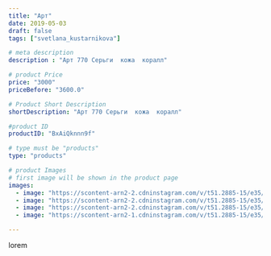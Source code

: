 ```yaml
---
title: "Арт"
date: 2019-05-03
draft: false
tags: ["svetlana_kustarnikova"]

# meta description
description : "Арт 770 Серьги  кожа  коралл"

# product Price
price: "3000"
priceBefore: "3600.0"

# Product Short Description
shortDescription: "Арт 770 Серьги  кожа  коралл"

#product ID
productID: "BxAiQknnn9f"

# type must be "products"
type: "products"

# product Images
# first image will be shown in the product page
images:
  - image: "https://scontent-arn2-2.cdninstagram.com/v/t51.2885-15/e35/58626065_319756985630196_8753642371895286762_n.jpg?_nc_ht=scontent-arn2-2.cdninstagram.com&_nc_cat=100&_nc_ohc=56qyHIhPZ58AX_1fVkk&se=8&tp=1&oh=7a745a4d8c4fad1038a529ddcd05985a&oe=605F9FD5&ig_cache_key=MjAzNTc3NzY5MTk1NDY4MjE5OQ%3D%3D.2"
  - image: "https://scontent-arn2-2.cdninstagram.com/v/t51.2885-15/e35/58468763_647711302343129_1423398328061754495_n.jpg?_nc_ht=scontent-arn2-2.cdninstagram.com&_nc_cat=105&_nc_ohc=eYSs6PdLTEEAX_AEQqR&se=8&tp=1&oh=086ae9e5791f0ce38d6dbc47b6468451&oe=605EE6CC&ig_cache_key=MjAzNTc3NzY5MTk3MTI2MDkxMA%3D%3D.2"
  - image: "https://scontent-arn2-2.cdninstagram.com/v/t51.2885-15/e35/58887039_804983823235488_8423847858397107689_n.jpg?_nc_ht=scontent-arn2-2.cdninstagram.com&_nc_cat=100&_nc_ohc=H9cfKskgxBMAX8ouWls&se=8&tp=1&oh=02f7acb1c6427324aff32cca0fd8f630&oe=605E462F&ig_cache_key=MjAzNTc3NzY5MTk3OTg0NjgwOA%3D%3D.2"
  - image: "https://scontent-arn2-1.cdninstagram.com/v/t51.2885-15/e35/58410110_154648722239150_8041326384904270110_n.jpg?_nc_ht=scontent-arn2-1.cdninstagram.com&_nc_cat=102&_nc_ohc=i7GuGPjuw28AX9Qq4Zv&se=8&tp=1&oh=8bd276793458f128e18d05a7da96a214&oe=606163C7&ig_cache_key=MjAzNTc3NzY5MTk2MzAzOTQ2NA%3D%3D.2"

---
```

lorem
